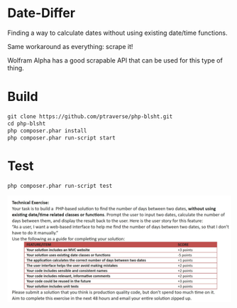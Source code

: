 Date-Differ
===========

Finding a way to calculate dates without using existing date/time functions.

Same workaround as everything: scrape it!

Wolfram Alpha has a good scrapable API that can be used for this type of thing.

# Build
	git clone https://github.com/ptraverse/php-blsht.git 
	cd php-blsht
	php composer.phar install
	php composer.phar run-script start

# Test 
	php composer.phar run-script test

<img src="Capture.JPG" />
